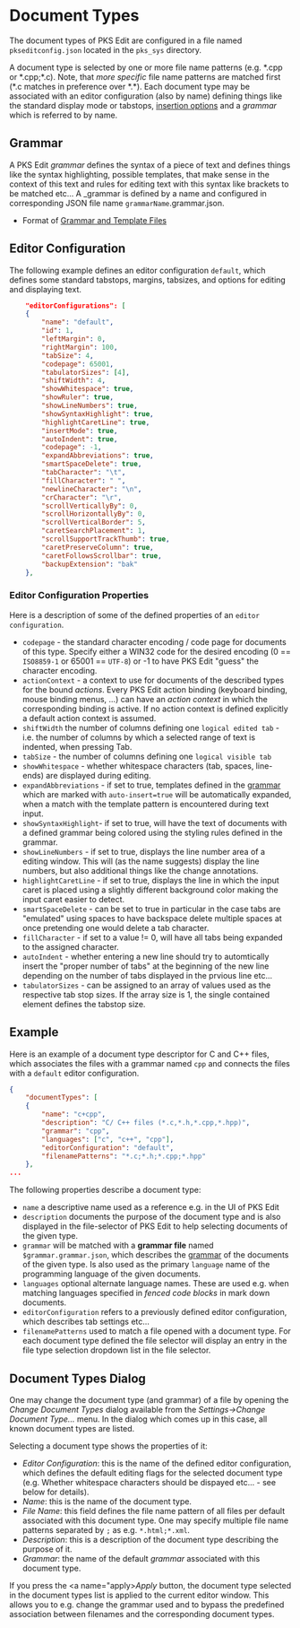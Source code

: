 # Document Types
The document types of PKS Edit are configured in a file named `pkseditconfig.json` located in the `pks_sys` directory.

A document type is selected by one or more file name patterns (e.g. \*.cpp or \*.cpp;\*.c). Note, that _more specific_ file name patterns are matched first (\*.c matches in preference over \*.\*).
Each document type may be associated with an editor configuration (also by name) defining things like the standard display mode or tabstops, [insertion options](editing_files.md#editing-text) and
a _grammar_ which is referred to by name.

## Grammar
A PKS Edit _grammar_ defines the syntax of a piece of text and defines things like the syntax highlighting, 
possible templates, that make sense in the context of this text and rules for editing text with this syntax like 
brackets to be matched etc... A _grammar is defined by a name and configured in corresponding JSON file name `grammarName`.grammar.json.

- Format of [Grammar and Template Files](grammar.md)

## Editor Configuration
The following example defines an editor configuration `default`, which defines some standard tabstops, margins, tabsizes, and options for editing and displaying text.

```json
    "editorConfigurations": [
    {
        "name": "default",
        "id": 1,
        "leftMargin": 0,
        "rightMargin": 100,
        "tabSize": 4,
        "codepage": 65001,
        "tabulatorSizes": [4],
        "shiftWidth": 4,
        "showWhitespace": true,
        "showRuler": true,
        "showLineNumbers": true,
        "showSyntaxHighlight": true,
        "highlightCaretLine": true,
        "insertMode": true,
        "autoIndent": true,
        "codepage": -1,
        "expandAbbreviations": true,
        "smartSpaceDelete": true,
        "tabCharacter": "\t",
        "fillCharacter": " ",
        "newlineCharacter": "\n",
        "crCharacter": "\r",
        "scrollVerticallyBy": 0,
        "scrollHorizontallyBy": 0,
        "scrollVerticalBorder": 5,
        "caretSearchPlacement": 1,
        "scrollSupportTrackThumb": true,
        "caretPreserveColumn": true,
        "caretFollowsScrollbar": true,
        "backupExtension": "bak"
    },

```

### Editor Configuration Properties
Here is a description of some of the defined properties of an `editor configuration`.

- `codepage` - the standard character encoding / code page for documents of this type. Specify either a WIN32 code for the desired encoding (0 == `ISO8859-1` or 
   65001 == `UTF-8`) or -1 to have PKS Edit "guess" the character encoding.
- `actionContext` - a context to use for documents of the described types for the bound _actions_. Every PKS Edit action binding (keyboard binding, mouse binding
  menus, ...) can have an _action context_ in which the corresponding binding is active. If no action context is defined explicitly a default action context
  is assumed.
- `shiftWidth` the number of columns defining one `logical edited tab` - i.e. the number of columns by which a selected range of text is indented, when pressing Tab.
- `tabSize` - the number of columns defining one `logical visible tab`
- `showWhitespace` - whether whitespace characters (tab, spaces, line-ends) are displayed during editing.
- `expandAbbreviations` - if set to true, templates defined in the [grammar](grammar.md) which are marked with `auto-insert=true` will be
  automatically expanded, when a match with the template pattern is encountered during text input.
- `showSyntaxHighlight`- if set to true, will have the text of documents with a defined grammar being colored using the styling rules defined in the grammar.
- `showLineNumbers` - if set to true, displays the line number area of a editing window. This will (as the name suggests) display the line numbers, but also
  additional things like the change annotations.
- `highlightCaretLine` - if set to true, displays the line in which the input caret is placed using a slightly different background color making 
  the input caret easier to detect.
- `smartSpaceDelete` - can be set to true in particular in the case tabs are "emulated" using spaces to have backspace delete multiple spaces at once
  pretending one would delete a tab character.
- `fillCharacter` - if set to a value != 0, will have all tabs being expanded to the assigned character.
- `autoIndent` - whether entering a new line should try to automtically insert the "proper number of tabs" at the beginning of the new line depending
  on the number of tabs displayed in the prvious line etc...
- `tabulatorSizes` - can be assigned to an array of values used as the respective tab stop sizes. If the array size is 1, the single contained 
  element defines the tabstop size.
 
## Example
Here is an example of a document type descriptor for C and C++ files, which associates the files with a grammar named `cpp` and connects the files with a `default` editor configuration.

```json
{
    "documentTypes": [
    {
        "name": "c+cpp",
        "description": "C/ C++ files (*.c,*.h,*.cpp,*.hpp)",
        "grammar": "cpp",
        "languages": ["c", "c++", "cpp"],
        "editorConfiguration": "default",
        "filenamePatterns": "*.c;*.h;*.cpp;*.hpp"
    },
...

```

The following properties describe a document type:
- `name` a descriptive name used as a reference e.g. in the UI of PKS Edit
- `description` documents the purpose of the document type and is also displayed in the file-selector of PKS Edit to help selecting documents
  of the given type.
- `grammar` will be matched with a **grammar file** named `$grammar.grammar.json`, which describes the [grammar](grammar.md) of the documents
  of the given type. Is also used as the primary `language` name of the programming language of the given documents.
- `languages` optional alternate language names. These are used e.g. when matching languages specified in *fenced code blocks*  in mark down
  documents.
- `editorConfiguration` refers to a previously defined editor configuration, which describes tab settings etc...
- `filenamePatterns` used to match a file opened with a document type. For each document type defined the file selector will display an
  entry in the file type selection dropdown list in the file selector.

## Document Types Dialog
One may change the document type (and grammar) of a file by opening the _Change Document Types_ dialog available from
the _Settings->Change Document Type..._ menu. In the dialog which comes up in this case, all known document types
are listed.

Selecting a document type shows the properties of it:

- _Editor Configuration_: this is the name of the defined editor configuration, which defines the default editing flags
  for the selected document type (e.g. Whether whitespace characters should be dispayed etc... - see below for details).
- _Name_: this is the name of the document type.
- _File Name_: this field defines the file name pattern of all files per default associated with this document type. One
  may specify multiple file name patterns separated by `;` as e.g. `*.html;*.xml`.
- _Description_: this is a description of the document type describing the purpose of it.
- _Grammar_: the name of the default _grammar_ associated with this document type.

If you press the <a name="apply>_Apply_</a> button, the document type selected in the document types list
is applied to the current editor window. This allows you to e.g. change the grammar used and to bypass the
predefined association between filenames and the corresponding document types.

